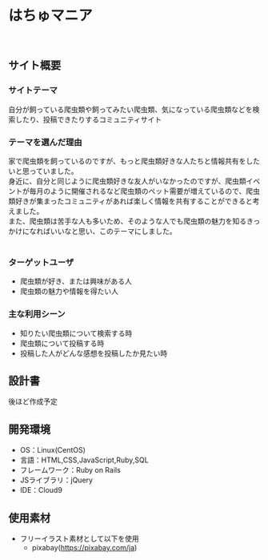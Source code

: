 # はちゅマニア
​
## サイト概要
### サイトテーマ
自分が飼っている爬虫類や飼ってみたい爬虫類、気になっている爬虫類などを検索したり、投稿できたりするコミュニティサイト
​
### テーマを選んだ理由
家で爬虫類を飼っているのですが、もっと爬虫類好きな人たちと情報共有をしたいと思っていました。<br>
身近に、自分と同じように爬虫類好きな友人がいなかったのですが、爬虫類イベントが毎月のように開催されるなど爬虫類のペット需要が増えているので、爬虫類好きが集まったコミュニティがあれば楽しく情報を共有することができると考えました。<br>
また、爬虫類は苦手な人も多いため、そのような人でも爬虫類の魅力を知るきっかけになればいいなと思い、このテーマにしました。<br>
​
### ターゲットユーザ
- 爬虫類が好き、または興味がある人
- 爬虫類の魅力や情報を得たい人
​
### 主な利用シーン
- 知りたい爬虫類について検索する時
- 爬虫類について投稿する時
- 投稿した人がどんな感想を投稿したか見たい時
​
## 設計書
後ほど作成予定
​
## 開発環境
- OS：Linux(CentOS)
- 言語：HTML,CSS,JavaScript,Ruby,SQL
- フレームワーク：Ruby on Rails
- JSライブラリ：jQuery
- IDE：Cloud9
​
## 使用素材
- フリーイラスト素材として以下を使用
  - pixabay(https://pixabay.com/ja)